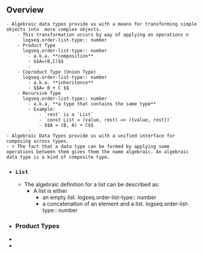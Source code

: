 ## Overview
	- Algebraic data types provide us with a means for transforming simple objects into  more complex objects.
		- This transformation occurs by way of applying an operations n
		  logseq.order-list-type:: number
		- Product Type
		  logseq.order-list-type:: number
			- a.k.a. **composition**
			- $$A=(B,C)$$
			-
		- Coproduct Type (Union Type)
		  logseq.order-list-type:: number
			- a.k.a. **inheritence**
			- $$A= B + C $$
		- Recursive Type
		  logseq.order-list-type:: number
			- a.k.a. **a type that contains the same type**
			- Example:
				- `rest` is a `List`
				- `const List = (value, rest) => ({value, rest})`
				- $$A = (B, A) + C$$
			-
	- Algebraic Data Types provide us with a unified interface for composing across types.
	- > The fact that a data type can be formed by applying some operations between them gives them the name algebraic. An algebraic data type is a kind of composite type.
- ### `List`
	- The algebraic definition for a list can be described as:
		- A list is either
			- an empty list.
			  logseq.order-list-type:: number
			- a concatenation of an element and a list.
			  logseq.order-list-type:: number
- ### Product Types
-
-